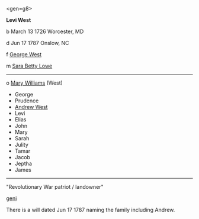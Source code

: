 <gen=g8>

<b>Levi West</b>

b March 13 1726 Worcester, MD

d  Jun 17 1787 Onslow, NC

f [George West](../g9/george_west_1699.md)

m [Sara Betty Lowe](../g9/sara_betty_lowe)

<hr>

o [Mary Williams](../g8/mary_williams.md) (West)

- George
- Prudence
- [Andrew West](../g7/andrew_west.md)
- Levi
- Elias
- John
- Mary
- Sarah 
- Julity
- Tamar
- Jacob
- Jeptha
- James

<hr>

"Revolutionary War patriot / landowner"

[geni](https://www.geni.com/people/Levi-West/6000000009484078389)

There is a will dated Jun 17 1787 naming the family including Andrew.



